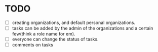 # TODO

- [ ] creating organizations, and default personal organizations.
- [ ] tasks can be added by the admin of the organizations and a certain few(think a role name for em).
- [ ] everyone can change the status of tasks.
- [ ] comments on tasks
